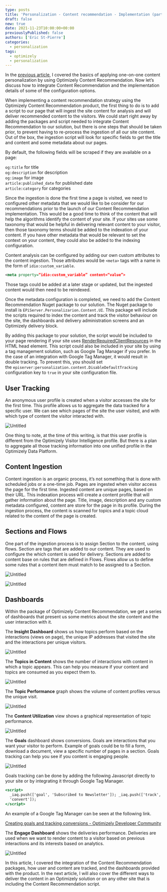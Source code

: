 ```yaml
---
type: posts
title: 'Personalization - Content recommendation - Implementation (part 1)'
draft: false
new: true
date: 2021-11-23T10:00:00+00:00
previouslyPublished: false
authors: ['Eric St-Pierre']
categories:
  - personalization
tags:
  - optimizely
  - personalization
---
```


In the [previous article](https://eric.st-pierre.xyz/posts/personalization-content-recommendation/), I covered the basics of applying one-on-one content personalization by using Optimizely Content Recommendation. Now let’s discuss how to integrate Content Recommendation and the implementation details of some of the configuration options.

When implementing a content recommendation strategy using the Optimizely Content Recommendation product, the first thing to do is to add a script to our page that will ingest the site content for analysis and will deliver recommended content to the visitors. We could start right away by adding the packages and script needed to integrate Content Recommendation to our solution, but there is one steps that should be taken prior, to prevent having to re-process the ingestion of all our site content. Out of the box, the ingestion script will look for specific fields to get the title and content and some metadata about our pages.

By default, the following fields will be scraped if they are available on a page:

`og:title` for title  
`og:description` for description  
`og:image` for image  
`article:published_date` for published date  
`article:category` for categories

Since the ingestion is done the first time a page is visited, we need to configured other metadata that we would like to be consider for our recommendations prior to the launch of our Content Recommendation implementation. This would be a good time to think of the content that will help the algorithms identify the content of your site. If your sites use some taxonomy that would be helpful in delivering relevant content to your visitor, then those taxonomy terms should be added to the indexation of your content. If you have other metadata that would be relevant to set the context on your content, they could also be added to the indexing configuration.

Content analysis can be configured by adding our own custom attributes to the content ingestion. Those attributes would be `<meta>` tags with a name in the form of `idio:custom_variable`.

```xml
<meta property=“idio:custom_variable” content=“value”>
```

Those tags could be added at a later stage or updated, but the ingested content would then need to be reindexed.

Once the metadata configuration is completed, we need to add the Content Recommendation Nuget package to our solution. The Nuget package to install is `EPiServer.Personalizarion.Content.UI`. This package will include the scripts required to index the content and track the visitor behaviour on the site, the dashboards and delivery administration screens and an Optimizely delivery block.

By adding this package to your solution, the script would be included to your page rendering if your site uses [RenderRequiredClientResources](https://world.optimizely.com/documentation/developer-guides/CMS/client-resources/#RenderingClientResources) in the HTML head element. This script could also be included in your site by using a tag management solution, such as Google Tag Manager if you prefer. In the case of an integration with Google Tag Manager, it would result in double tracking. To prevent this, you should set the `episerver:personalization.content.DisableDefaultTracking` configuration key to `true` in your site configuration file.

## User Tracking

An anonymous user profile is created when a visitor accesses the site for the first time. This profile allows us to aggregate the data tracked for a specific user. We can see which pages of the site the user visited, and with which type of content the visitor interacted with.

![Untitled](images/user-tracking.png)

One thing to note, at the time of this writing, is that this user profile is different from the Optimizely Visitor Intelligence profile. But there is a plan to aggregate all those tracking information into one unified profile in the Optimizely Data Platform.

## Content Ingestion

Content ingestion is an organic process, it’s not something that is done with scheduled jobs or a one-time job. Pages are ingested when visitor access the page for the first time. Ingested content are unique pages, based on their URL. This indexation process will create a content profile that will gather information about the page. Title, image, description and any custom metadata configured, content are store for the page in its profile. During the ingestion process, the content is scanned for topics and a topic cloud related to the content of the page is created.

## Sections and Flows

One part of the ingestion process is to assign Section to the content, using flows. Section are tags that are added to our content. They are used to configure the which content is used for delivery. Sections are added to content base on rules that are defined in Flows. Flows allow us to define some rules that a content item must match to be assigned to a Section.

![Untitled](images/sections.png)

![Untitled](images/flows.png)

## Dashboards

Within the package of Optimizely Content Recommendation, we get a series of dashboards that present us some metrics about the site content and the user interaction with it.

The **Insight Dashboard** shows us how topics perform based on the interactions (views on page), the unique IP addresses that visited the site and the interactions per unique visitors.

![Untitled](images/insight-dashboard.png)

The **Topics in Content** shows the number of interactions with content in which a topic appears. This can help you measure if your content and topics are consumed as you expect them to.

![Untitled](images/topics-in-content.png)

The **Topic Performance** graph shows the volume of content profiles versus the unique visit.

![Untitled](images/topic-performance.png)

The **Content Utilization** view shows a graphical representation of topic performance.

![Untitled](images/content-utilization.png)

The **Goals** dashboard shows conversions. Goals are interactions that you want your visitor to perform. Example of goals could be to fill a form, download a document, view a specific number of pages in a section. Goals tracking can help you see if you content is engaging people.

![Untitled](images/goals.png)

Goals tracking can be done by adding the following Javascript directly to your site or by integrating it through Google Tag Manager.

```jsx
<script>
  _iaq.push(['goal', 'Subscribed to Newsletter']); _iaq.push(['track',
  'convert']);
</script>
```

An example of a Google Tag Manager can be seen at the following link.

[Creating goals and tracking conversions - Optimizely Developer Community](https://world.optimizely.com/documentation/developer-guides/personalization/content-recommendations/creating-goals-and-tracking-conversions/)

The **Engage Dashboard** shows the deliveries performance. Deliveries are used when we want to render content to a visitor based on previous interactions and its interests based on analytics.

![Untitled](images/engage-dashboard.png)

In this article, I covered the integration of the Content Recommendation packages, how user and content are tracked, and the dashboards provided with the product. In the next article, I will also cover the different ways to deliver the content in an Optimizely solution or on any other site that is including the Content Recommendation script.
